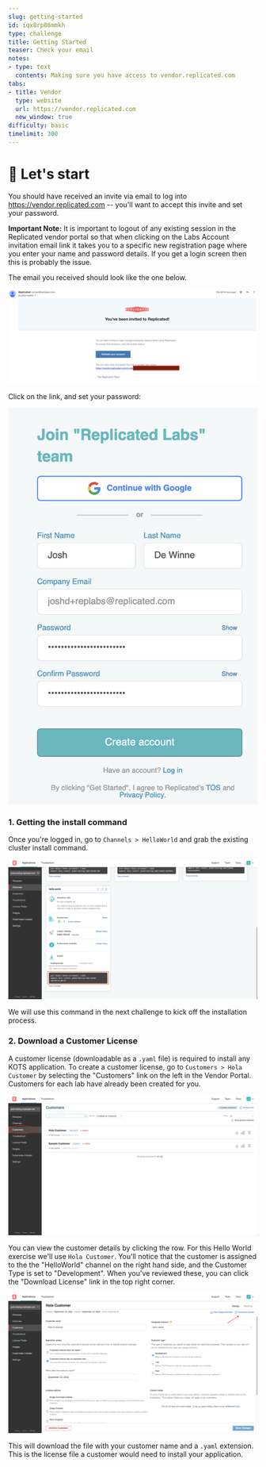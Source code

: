 ```yaml
---
slug: getting-started
id: iqx8rp86mmkh
type: challenge
title: Getting Started
teaser: Check your email
notes:
- type: text
  contents: Making sure you have access to vendor.replicated.com
tabs:
- title: Vendor
  type: website
  url: https://vendor.replicated.com
  new_window: true
difficulty: basic
timelimit: 300
---
```


🚀 Let's start
==============

You should have received an invite via email to log into https://vendor.replicated.com -- you'll want to accept this invite and set your password.

**Important Note:** It is important to logout of any existing session in the Replicated vendor portal so that when clicking on the Labs Account invitation email link it takes you to a specific new registration page where you enter your name and password details.  If you get a login screen then this is probably the issue.

The email you received should look like the one below.

![email](../assets/email.png)

Click on the link, and set your password:

![activate](../assets/activate-account.png)

### 1. Getting the install command

Once you're logged in, go to `Channels > HelloWorld` and grab the existing cluster install command.

![HelloWorld channel](../assets/hello-world-channel.png)

We will use this command in the next challenge to kick off the installation process.

### 2. Download a Customer License

A customer license (downloadable as a `.yaml` file) is required to install any KOTS application.
To create a customer license, go to `Customers > Hola Customer` by selecting the "Customers" link on the left in the Vendor Portal. Customers for each lab have already been created for you.

![Customers](../assets/customers-all.png)

You can view the customer details by clicking the row.
For this Hello World exercise we'll use `Hola Customer`.
You'll notice that the customer is assigned to the the "HelloWorld" channel on the right hand side, and the Customer Type is set to "Development".
When you've reviewed these, you can click the "Download License" link in the top right corner.

![View Customer](../assets/view-customer.png)

This will download the file with your customer name and a `.yaml` extension.
This is the license file a customer would need to install your application.
